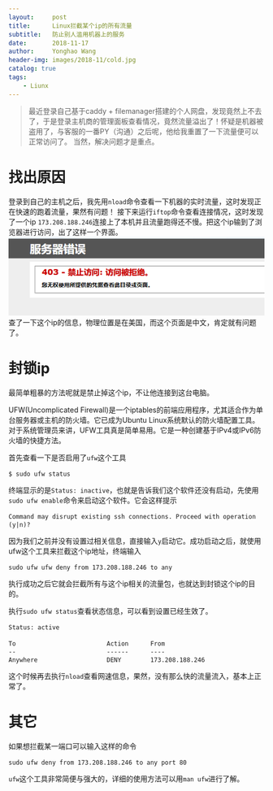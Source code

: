 ```yaml
---
layout:     post
title:      Linux拦截某个ip的所有流量
subtitle:   防止别人滥用机器上的服务
date:       2018-11-17
author:     Yonghao Wang
header-img: images/2018-11/cold.jpg
catalog: true
tags:
    - Liunx
---
```

> 最近登录自己基于caddy + filemanager搭建的个人网盘，发现竟然上不去了，于是登录主机商的管理面板查看情况，竟然流量溢出了！怀疑是机器被盗用了，与客服的一番PY（沟通）之后呢，他给我重置了一下流量便可以正常访问了。
> 当然，解决问题才是重点。

# 找出原因
登录到自己的主机之后，我先用`nload`命令查看一下机器的实时流量，这时发现正在快速的跑着流量，果然有问题！
接下来运行`iftop`命令查看连接情况，这时发现了一个ip `173.208.188.246`连接上了本机并且流量跑得还不慢。把这个ip输到了浏览器进行访问，出了这样一个界面。
![](../../images/2018-11/qwe123.png)
查了一下这个ip的信息，物理位置是在美国，而这个页面是中文，肯定就有问题了。
# 封锁ip
最简单粗暴的方法呢就是禁止掉这个ip，不让他连接到这台电脑。

UFW(Uncomplicated Firewall)是一个iptables的前端应用程序，尤其适合作为单台服务器或主机的防火墙。它已成为Ubuntu Linux系统默认的防火墙配置工具。对于系统管理员来讲，UFW工具真是简单易用。它是一种创建基于IPv4或IPv6防火墙的快捷方法。

首先查看一下是否启用了`ufw`这个工具
```
$ sudo ufw status 
```
终端显示的是`Status: inactive`，也就是告诉我们这个软件还没有启动，先使用`sudo ufw enable`命令来启动这个软件。它会这样提示
```
Command may disrupt existing ssh connections. Proceed with operation (y|n)? 
```
因为我们之前并没有设置过相关信息，直接输入`y`启动它。成功启动之后，就使用ufw这个工具来拦截这个ip地址，终端输入
```
sudo ufw ufw deny from 173.208.188.246 to any
```
执行成功之后它就会拦截所有与这个ip相关的流量包，也就达到封锁这个ip的目的。

执行`sudo ufw status`查看状态信息，可以看到设置已经生效了。
```
Status: active

To                         Action      From
--                         ------      ----
Anywhere                   DENY        173.208.188.246
```

这个时候再去执行`nload`查看网速信息，果然，没有那么快的流量流入，基本上正常了。

# 其它
如果想拦截某一端口可以输入这样的命令
```
sudo ufw deny from 173.208.188.246 to any port 80
```

`ufw`这个工具非常简便与强大的，详细的使用方法可以用`man ufw`进行了解。